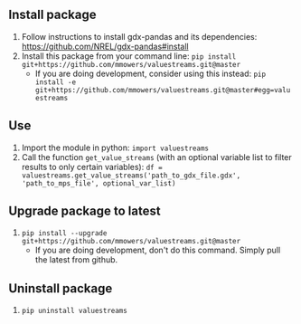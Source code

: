 ## Install package
1. Follow instructions to install gdx-pandas and its dependencies: https://github.com/NREL/gdx-pandas#install
1. Install this package from your command line: `pip install git+https://github.com/mmowers/valuestreams.git@master`
    * If you are doing development, consider using this instead: `pip install -e git+https://github.com/mmowers/valuestreams.git@master#egg=valuestreams`

## Use
1. Import the module in python: `import valuestreams`
1. Call the function `get_value_streams` (with an optional variable list to filter results to only certain variables): `df = valuestreams.get_value_streams('path_to_gdx_file.gdx', 'path_to_mps_file', optional_var_list)`

## Upgrade package to latest
1. `pip install --upgrade git+https://github.com/mmowers/valuestreams.git@master`
    * If you are doing development, don't do this command. Simply pull the latest from github.

## Uninstall package
1. `pip uninstall valuestreams`

